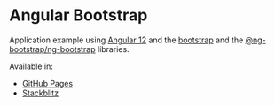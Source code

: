 # Angular Bootstrap

Application example using [Angular 12](https://angular.io/) and the [bootstrap](https://www.npmjs.com/package/bootstrap) and the [@ng-bootstrap/ng-bootstrap](https://www.npmjs.com/package/@ng-bootstrap/ng-bootstrap) libraries.

Available in:

* [GitHub Pages](https://rodrigokamada.github.io/angular-bootstrap/)
* [Stackblitz](https://stackblitz.com/edit/angular12-bootstrap)


